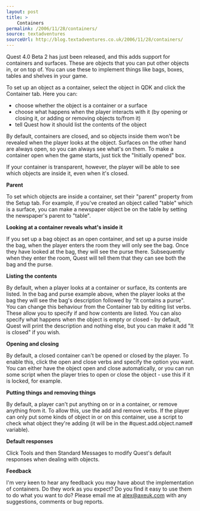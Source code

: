 ```yaml
---
layout: post
title: >
    Containers
permalink: /2006/11/28/containers/
source: textadventures
sourceUrl: http://blog.textadventures.co.uk/2006/11/28/containers/
---
```

Quest 4.0 Beta 2 has just been released, and this adds support for containers and surfaces. These are objects that you can put other objects in, or on top of. You can use these to implement things like bags, boxes, tables and shelves in your game.

To set up an object as a container, select the object in QDK and click the Container tab. Here you can:
<ul>
	<li>choose whether the object is a container or a surface</li>
	<li>choose what happens when the player interacts with it (by opening or closing it, or adding or removing objects to/from it)</li>
	<li>tell Quest how it should list the contents of the object</li>
</ul>
By default, containers are closed, and so objects inside them won't be revealed when the player looks at the object. Surfaces on the other hand are always open, so you can always see what's on them. To make a container open when the game starts, just tick the "Initially opened" box.

If your container is transparent, however, the player will be able to see which objects are inside it, even when it's closed.

<strong>Parent</strong>

To set which objects are inside a container, set their "parent" property from the Setup tab. For example, if you've created an object called "table" which is a surface, you can make a newspaper object be on the table by setting the newspaper's parent to "table".

<strong>Looking at a container reveals what's inside it</strong>

If you set up a bag object as an open container, and set up a purse inside the bag, when the player enters the room they will only see the bag. Once they have looked at the bag, they will see the purse there. Subsequently when they enter the room, Quest will tell them that they can see both the bag and the purse.

<strong>Listing the contents</strong>

By default, when a player looks at a container or surface, its contents are listed. In the bag and purse example above, when the player looks at the bag they will see the bag's description followed by "It contains a purse". You can change this behaviour from the Container tab by editing list verbs. These allow you to specify if and how contents are listed. You can also specify what happens when the object is empty or closed - by default, Quest will print the description and nothing else, but you can make it add "It is closed" if you wish.

<strong>Opening and closing</strong>

By default, a closed container can't be opened or closed by the player. To enable this, click the open and close verbs and specify the option you want. You can either have the object open and close automatically, or you can run some script when the player tries to open or close the object - use this if it is locked, for example.

<strong>Putting things and removing things</strong>

By default, a player can't put anything on or in a container, or remove anything from it. To allow this, use the add and remove verbs. If the player can only put some kinds of object in or on this container, use a script to check what object they're adding (it will be in the #quest.add.object.name# variable).

<strong>Default responses</strong>

Click Tools and then Standard Messages to modify Quest's default responses when dealing with objects.

<strong>Feedback</strong>

I'm very keen to hear any feedback you may have about the implementation of containers. Do they work as you expect? Do you find it easy to use them to do what you want to do? Please email me at <a href="mailto:alex@axeuk.com">alex@axeuk.com</a> with any suggestions, comments or bug reports.